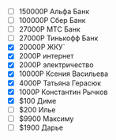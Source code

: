 - [ ] 150000Р Альфа Банк
- [ ] 100000Р Сбер Банк
- [ ] 27000Р МТС Банк
- [ ] 27000Р Тинькофф Банк
- [x] 20000Р ЖКУ`
- [x] 2000Р интернет
- [x] 2000Р электричество
- [x] 10000Р Ксения Васильева
- [x] 4000Р Татьяна Герасюк
- [x] 1000Р Константин Рычков
- [x] $100 Диме
- [ ] $200 Илье
- [ ] $9900 Максиму
- [ ] $1900 Дарье